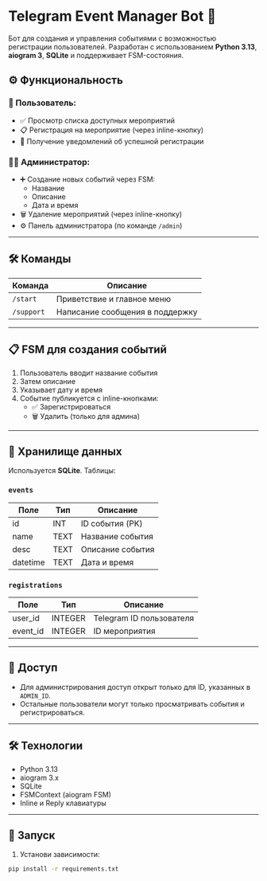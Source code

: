 # Telegram Event Manager Bot 🤖

Бот для создания и управления событиями с возможностью регистрации пользователей. Разработан с использованием **Python 3.13**, **aiogram 3**, **SQLite** и поддерживает FSM-состояния.

## ⚙️ Функциональность

### 👤 Пользователь:
- ✅ Просмотр списка доступных мероприятий
- 📋 Регистрация на мероприятие (через inline-кнопку)
- 📨 Получение уведомлений об успешной регистрации

### 👨‍💼 Администратор:
- ➕ Создание новых событий через FSM:
  - Название
  - Описание
  - Дата и время
- 🗑 Удаление мероприятий (через inline-кнопку)
- ⚙️ Панель администратора (по команде `/admin`)

---

## 🛠 Команды

| Команда | Описание |
|--------|----------|
| `/start` | Приветствие и главное меню |
| `/support` | Написание сообщения в поддержку |

---

## 📋 FSM для создания событий

1. Пользователь вводит название события
2. Затем описание
3. Указывает дату и время
4. Событие публикуется с inline-кнопками:
   - ✅ Зарегистрироваться
   - 🗑 Удалить (только для админа)

---

## 💾 Хранилище данных

Используется **SQLite**. Таблицы:

### `events`
| Поле      | Тип     | Описание             |
|-----------|---------|----------------------|
| id        | INT | ID события (PK)      |
| name      | TEXT    | Название события     |
| desc      | TEXT    | Описание события     |
| datetime  | TEXT    | Дата и время         |

### `registrations`
| Поле      | Тип     | Описание                    |
|-----------|---------|-----------------------------|
| user_id   | INTEGER | Telegram ID пользователя    |
| event_id  | INTEGER | ID мероприятия              |

---

## 🔐 Доступ

- Для администрирования доступ открыт только для ID, указанных в `ADMIN_ID`.
- Остальные пользователи могут только просматривать события и регистрироваться.

---

## 🛠 Технологии

- Python 3.13
- aiogram 3.x
- SQLite
- FSMContext (aiogram FSM)
- Inline и Reply клавиатуры

---

## 🚀 Запуск

1. Установи зависимости:

```bash
pip install -r requirements.txt
